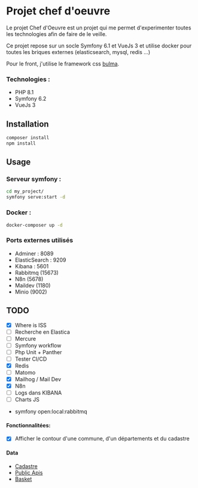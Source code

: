 # Projet chef d'oeuvre

Le projet Chef d'Oeuvre est un projet qui me permet d'experimenter toutes les technologies afin de faire de le veille.

Ce projet repose sur un socle Symfony 6.1 et VueJs 3 et utilise docker pour toutes les briques externes (elasticsearch, mysql, redis ...)

Pour le front, j'utilise le framework css [bulma](https://bulma.io/).
### Technologies :
- PHP 8.1
- Symfony 6.2
- VueJs 3


Installation
------------
```bash
composer install
npm install
```


Usage
-----
### Serveur symfony : 
```bash
cd my_project/
symfony serve:start -d
```

### Docker : 
```bash
docker-composer up -d
```

### Ports externes utilisés
- Adminer : 8089
- ElasticSearch : 9209
- Kibana : 5601
- Rabbitmq (15673)
- N8n (5678)
- Maildev (1180)
- Minio (9002)

TODO
-----
- [x] Where is ISS
- [ ] Recherche en Elastica
- [ ] Mercure
- [ ] Symfony workflow
- [ ] Php Unit + Panther
- [ ] Tester CI/CD
- [x] Redis
- [ ] Matomo 
- [x] Mailhog / Mail Dev 
- [x] N8n  
- [ ] Logs dans KIBANA
- [ ] Charts JS
- 
  symfony open:local:rabbitmq

#### Fonctionnalitées: 
- [x] Afficher le contour d'une commune, d'un départements et du cadastre


#### Data
- [Cadastre](https://api.gouv.fr/documentation/api_carto_cadastre)
- [Public Apis](https://github.com/public-apis/public-apis)
- [Basket](https://www.balldontlie.io/#get-all-players)


